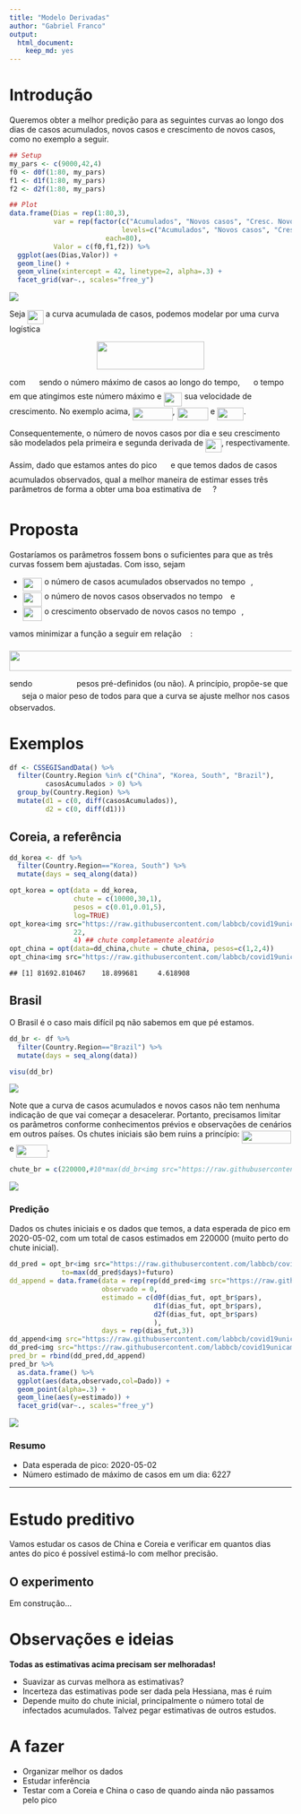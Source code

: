 ```yaml
---
title: "Modelo Derivadas"
author: "Gabriel Franco"
output:
  html_document:
    keep_md: yes
---
```





# Introdução

Queremos obter a melhor predição para as seguintes curvas ao longo dos dias de casos acumulados, novos casos e crescimento de novos casos, como no exemplo a seguir.


```r
## Setup
my_pars <- c(9000,42,4)
f0 <- d0f(1:80, my_pars)
f1 <- d1f(1:80, my_pars)
f2 <- d2f(1:80, my_pars)

## Plot
data.frame(Dias = rep(1:80,3),
           var = rep(factor(c("Acumulados", "Novos casos", "Cresc. Novos Casos"),
                            levels=c("Acumulados", "Novos casos", "Cresc. Novos Casos")), 
                        each=80),
           Valor = c(f0,f1,f2)) %>% 
  ggplot(aes(Dias,Valor)) +
  geom_line() +
  geom_vline(xintercept = 42, linetype=2, alpha=.3) +
  facet_grid(var~., scales="free_y")
```

<img src="modelo_derivadas_files/figure-html/plot_intro-1.png" style="display: block; margin: auto;" />

Seja <img src="https://raw.githubusercontent.com/labbcb/covid19unicamp/master/analise_curvas/svgs/27099e26220f898359382d05f75b941c.svg?invert_in_darkmode" align=middle width=28.539060000000003pt height=24.65759999999998pt/> a curva acumulada de casos, podemos modelar por uma curva logística 

<p align="center"><img src="https://raw.githubusercontent.com/labbcb/covid19unicamp/master/analise_curvas/svgs/087aefba3674b63de09b83f2526144c8.svg?invert_in_darkmode" align=middle width=191.51385pt height=50.317245pt/></p>

com <img src="https://raw.githubusercontent.com/labbcb/covid19unicamp/master/analise_curvas/svgs/648af807e14f1259d294a13819fd4d1e.svg?invert_in_darkmode" align=middle width=16.347210000000004pt height=22.831379999999992pt/> sendo o número máximo de casos ao longo do tempo, <img src="https://raw.githubusercontent.com/labbcb/covid19unicamp/master/analise_curvas/svgs/e8c65b8d4ccca28b6729b706fc85c469.svg?invert_in_darkmode" align=middle width=16.347210000000004pt height=22.831379999999992pt/> o tempo <img src="https://raw.githubusercontent.com/labbcb/covid19unicamp/master/analise_curvas/svgs/4f4f4e395762a3af4575de74c019ebb5.svg?invert_in_darkmode" align=middle width=5.936155500000004pt height=20.222069999999988pt/> em que atingimos este número máximo e <img src="https://raw.githubusercontent.com/labbcb/covid19unicamp/master/analise_curvas/svgs/5713eac7b5d6d965791ce29a1891e186.svg?invert_in_darkmode" align=middle width=32.7855pt height=24.65759999999998pt/> sua velocidade de crescimento. No exemplo acima, <img src="https://raw.githubusercontent.com/labbcb/covid19unicamp/master/analise_curvas/svgs/0207863831d63dfc0d420fce53480bd4.svg?invert_in_darkmode" align=middle width=71.963595pt height=22.831379999999992pt/>, <img src="https://raw.githubusercontent.com/labbcb/covid19unicamp/master/analise_curvas/svgs/cdfbdf69d9b63b4e3cfd45e5f95df92b.svg?invert_in_darkmode" align=middle width=55.52514pt height=22.831379999999992pt/> e <img src="https://raw.githubusercontent.com/labbcb/covid19unicamp/master/analise_curvas/svgs/f4ea60c3008c6d6485e6a96f114e0c45.svg?invert_in_darkmode" align=middle width=47.30583pt height=22.831379999999992pt/>.

Consequentemente, o número de novos casos por dia e seu crescimento são modelados pela primeira e segunda derivada de <img src="https://raw.githubusercontent.com/labbcb/covid19unicamp/master/analise_curvas/svgs/27099e26220f898359382d05f75b941c.svg?invert_in_darkmode" align=middle width=28.539060000000003pt height=24.65759999999998pt/>, respectivamente.

Assim, dado que estamos antes do pico <img src="https://raw.githubusercontent.com/labbcb/covid19unicamp/master/analise_curvas/svgs/e8c65b8d4ccca28b6729b706fc85c469.svg?invert_in_darkmode" align=middle width=16.347210000000004pt height=22.831379999999992pt/> e que temos dados de casos acumulados observados, qual a melhor maneira de estimar esses três parâmetros de forma a obter uma boa estimativa de <img src="https://raw.githubusercontent.com/labbcb/covid19unicamp/master/analise_curvas/svgs/e8c65b8d4ccca28b6729b706fc85c469.svg?invert_in_darkmode" align=middle width=16.347210000000004pt height=22.831379999999992pt/>?

# Proposta

Gostaríamos os parâmetros fossem bons o suficientes para que as três curvas fossem bem ajustadas. Com isso, sejam 

- <img src="https://raw.githubusercontent.com/labbcb/covid19unicamp/master/analise_curvas/svgs/6912d7bdfdcd150df8520a69a02cef85.svg?invert_in_darkmode" align=middle width=34.65198pt height=24.65759999999998pt/> o número de casos acumulados  observados no tempo <img src="https://raw.githubusercontent.com/labbcb/covid19unicamp/master/analise_curvas/svgs/4f4f4e395762a3af4575de74c019ebb5.svg?invert_in_darkmode" align=middle width=5.936155500000004pt height=20.222069999999988pt/>,
- <img src="https://raw.githubusercontent.com/labbcb/covid19unicamp/master/analise_curvas/svgs/ee87b7d752fac334a1b3b505595de9b7.svg?invert_in_darkmode" align=middle width=34.65198pt height=24.65759999999998pt/> o número de novos casos observados no tempo <img src="https://raw.githubusercontent.com/labbcb/covid19unicamp/master/analise_curvas/svgs/4f4f4e395762a3af4575de74c019ebb5.svg?invert_in_darkmode" align=middle width=5.936155500000004pt height=20.222069999999988pt/> e
- <img src="https://raw.githubusercontent.com/labbcb/covid19unicamp/master/analise_curvas/svgs/9adfaa163a0ec720f200f135b373479c.svg?invert_in_darkmode" align=middle width=34.65198pt height=24.65759999999998pt/> o crescimento observado de novos casos no tempo <img src="https://raw.githubusercontent.com/labbcb/covid19unicamp/master/analise_curvas/svgs/4f4f4e395762a3af4575de74c019ebb5.svg?invert_in_darkmode" align=middle width=5.936155500000004pt height=20.222069999999988pt/>,

vamos minimizar a função a seguir em relação <img src="https://raw.githubusercontent.com/labbcb/covid19unicamp/master/analise_curvas/svgs/5e16cba094787c1a10e568c61c63a5fe.svg?invert_in_darkmode" align=middle width=11.872245000000005pt height=22.46574pt/>:

<p align="center"><img src="https://raw.githubusercontent.com/labbcb/covid19unicamp/master/analise_curvas/svgs/7832f959587b32c3111327d0faebb100.svg?invert_in_darkmode" align=middle width=700.2748499999999pt height=36.228555pt/></p>

sendo <img src="https://raw.githubusercontent.com/labbcb/covid19unicamp/master/analise_curvas/svgs/c40772ff536329321c04e98faf3fa7bf.svg?invert_in_darkmode" align=middle width=71.218785pt height=14.155350000000013pt/> pesos pré-definidos (ou não). A princípio, propõe-se que <img src="https://raw.githubusercontent.com/labbcb/covid19unicamp/master/analise_curvas/svgs/4b4518f1b7f0fb1347fa21506ebafb19.svg?invert_in_darkmode" align=middle width=18.321105000000006pt height=14.155350000000013pt/> seja o maior peso de todos para que a curva se ajuste melhor nos casos observados.

# Exemplos


```r
df <- CSSEGISandData() %>%
  filter(Country.Region %in% c("China", "Korea, South", "Brazil"),
         casosAcumulados > 0) %>%
  group_by(Country.Region) %>%
  mutate(d1 = c(0, diff(casosAcumulados)), 
         d2 = c(0, diff(d1)))
```


## Coreia, a referência

```r
dd_korea <- df %>% 
  filter(Country.Region=="Korea, South") %>% 
  mutate(days = seq_along(data))

opt_korea = opt(data = dd_korea, 
                chute = c(10000,30,1), 
                pesos = c(0.01,0.01,5), 
                log=TRUE)
opt_korea<img src="https://raw.githubusercontent.com/labbcb/covid19unicamp/master/analise_curvas/svgs/8376a40839fa5bb5d3a8d0abbc1fc897.svg?invert_in_darkmode" align=middle width=737.08305pt height=400.91172pt/>\phi_1 = 83000<img src="https://raw.githubusercontent.com/labbcb/covid19unicamp/master/analise_curvas/svgs/255cfd9ac87fd4823df90f3b12d979a9.svg?invert_in_darkmode" align=middle width=7.6542015000000045pt height=14.155350000000013pt/>\phi_2=22<img src="https://raw.githubusercontent.com/labbcb/covid19unicamp/master/analise_curvas/svgs/763bf2bc4a73d82f428439f7b7290f1b.svg?invert_in_darkmode" align=middle width=248.95150499999997pt height=47.67081pt/>casosAcumulados),
                22,
                4) ## chute completamente aleatório
opt_china = opt(data=dd_china,chute = chute_china, pesos=c(1,2,4))
opt_china<img src="https://raw.githubusercontent.com/labbcb/covid19unicamp/master/analise_curvas/svgs/9e28af87c0557b8a1cdac4232908f74e.svg?invert_in_darkmode" align=middle width=732.9250499999999pt height=124.74858pt/>pars
```

```
## [1] 81692.810467    18.899681     4.618908
```

## Brasil

O Brasil é o caso mais difícil pq não sabemos em que pé estamos.


```r
dd_br <- df %>% 
  filter(Country.Region=="Brazil") %>% 
  mutate(days = seq_along(data))

visu(dd_br)
```

<img src="modelo_derivadas_files/figure-html/brasil_visu-1.png" style="display: block; margin: auto;" />

Note que a curva de casos acumulados e novos casos não tem nenhuma indicação de que vai começar a desacelerar. Portanto, precisamos limitar os parâmetros conforme conhecimentos prévios e observações de cenários em outros países. Os chutes iniciais são bem ruins a princípio: <img src="https://raw.githubusercontent.com/labbcb/covid19unicamp/master/analise_curvas/svgs/a51061288db09a7e3584414e08eccb1f.svg?invert_in_darkmode" align=middle width=88.401885pt height=22.831379999999992pt/> e <img src="https://raw.githubusercontent.com/labbcb/covid19unicamp/master/analise_curvas/svgs/4c98647d8d8ddfb67993f4d8147439c1.svg?invert_in_darkmode" align=middle width=55.52514pt height=22.831379999999992pt/>.


```r
chute_br = c(220000,#10*max(dd_br<img src="https://raw.githubusercontent.com/labbcb/covid19unicamp/master/analise_curvas/svgs/53025b985131c1562009a936c6d6c1a1.svg?invert_in_darkmode" align=middle width=780.5968499999999pt height=47.671140000000015pt/>plot
```

<img src="modelo_derivadas_files/figure-html/br_opt-1.png" style="display: block; margin: auto;" />

### Predição 

Dados os chutes iniciais e os dados que temos, a data esperada de pico em 2020-05-02, com um total de casos estimados em 220000 (muito perto do chute inicial).




```r
dd_pred = opt_br<img src="https://raw.githubusercontent.com/labbcb/covid19unicamp/master/analise_curvas/svgs/cc2f7fc89a6c59821c0bddf7463e8f68.svg?invert_in_darkmode" align=middle width=81.14699999999999pt height=22.831379999999992pt/>days = rep(seq_along(unique(dd_pred<img src="https://raw.githubusercontent.com/labbcb/covid19unicamp/master/analise_curvas/svgs/263fd4c756015114fbf4c4f3563df5b2.svg?invert_in_darkmode" align=middle width=338.55838499999993pt height=48.858480000000014pt/>days)+1,
             to=max(dd_pred$days)+futuro)
dd_append = data.frame(data = rep(rep(dd_pred<img src="https://raw.githubusercontent.com/labbcb/covid19unicamp/master/analise_curvas/svgs/b04623eab63234c7444d28b8d7884c03.svg?invert_in_darkmode" align=middle width=421.9045049999999pt height=24.65759999999998pt/>var),each=futuro),
                       observado = 0,
                       estimado = c(d0f(dias_fut, opt_br$pars), 
                                    d1f(dias_fut, opt_br$pars), 
                                    d2f(dias_fut, opt_br$pars) 
                                    ),
                       days = rep(dias_fut,3))
dd_append<img src="https://raw.githubusercontent.com/labbcb/covid19unicamp/master/analise_curvas/svgs/8341485e600b76eb408e95f2b45f73c2.svg?invert_in_darkmode" align=middle width=85.37562pt height=22.831379999999992pt/>data[1] + dias_fut
dd_pred<img src="https://raw.githubusercontent.com/labbcb/covid19unicamp/master/analise_curvas/svgs/dd7827649178b57c1d329730812275cc.svg?invert_in_darkmode" align=middle width=222.371655pt height=22.831379999999992pt/>Dado = "Predito"
pred_br = rbind(dd_pred,dd_append)
pred_br %>% 
  as.data.frame() %>% 
  ggplot(aes(data,observado,col=Dado)) +
  geom_point(alpha=.3) +
  geom_line(aes(y=estimado)) +
  facet_grid(var~., scales="free_y")
```

<img src="modelo_derivadas_files/figure-html/br_pred-1.png" style="display: block; margin: auto;" />

### Resumo

- Data esperada de pico:  2020-05-02
- Número estimado de máximo de casos em um dia: 6227


****

# Estudo preditivo

Vamos estudar os casos de China e Coreia e verificar em quantos dias antes do pico é possível estimá-lo com melhor precisão.

## O experimento

Em construção...


# Observações e ideias

**Todas as estimativas acima precisam ser melhoradas!**

- Suavizar as curvas melhora as estimativas?
- Incerteza das estimativas pode ser dada pela Hessiana, mas é ruim
- Depende muito do chute inicial, principalmente o número total de infectados acumulados. Talvez pegar estimativas de outros estudos.

# A fazer

- Organizar melhor os dados
- Estudar inferência
- Testar com a Coreia e China o caso de quando ainda não passamos pelo pico

